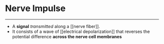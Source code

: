 # Nerve Impulse
___
- A **signal** *transmitted* along a [[nerve fiber]]. 
- It consists of a wave of [[electrical depolarization]] that reverses the potential difference **across the nerve cell membranes**